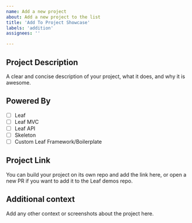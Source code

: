 ```yaml
---
name: Add a new project
about: Add a new project to the list
title: 'Add To Project Showcase'
labels: 'addition'
assignees: ''

---
```


## Project Description

A clear and concise description of your project, what it does, and why it is awesome.

## Powered By

<!-- select the Leaf variant your project is built with -->

- [ ] Leaf
- [ ] Leaf MVC
- [ ] Leaf API
- [ ] Skeleton
- [ ] Custom Leaf Framework/Boilerplate

## Project Link

You can build your project on its own repo and add the link here, or open a new PR if you want to add it to the Leaf demos repo.

## Additional context

Add any other context or screenshots about the project here.
